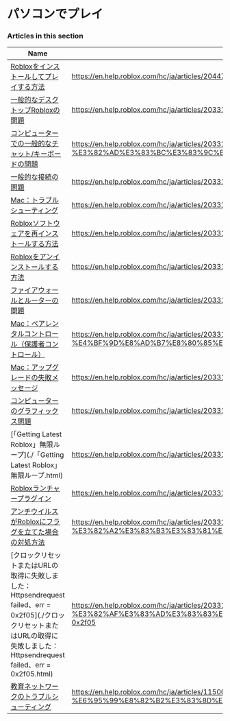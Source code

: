 # パソコンでプレイ  
### Articles in this section
Name|URL
-|-
[Robloxをインストールしてプレイする方法](./Robloxをインストールしてプレイする方法.html) |https://en.help.roblox.com/hc/ja/articles/204473560-Roblox%E3%82%92%E3%82%A4%E3%83%B3%E3%82%B9%E3%83%88%E3%83%BC%E3%83%AB%E3%81%97%E3%81%A6%E3%83%97%E3%83%AC%E3%82%A4%E3%81%99%E3%82%8B%E6%96%B9%E6%B3%95
[一般的なデスクトップRobloxの問題](./一般的なデスクトップRobloxの問題.html) |https://en.help.roblox.com/hc/ja/articles/203312870-%E4%B8%80%E8%88%AC%E7%9A%84%E3%81%AA%E3%83%87%E3%82%B9%E3%82%AF%E3%83%88%E3%83%83%E3%83%97Roblox%E3%81%AE%E5%95%8F%E9%A1%8C
[コンピューターでの一般的なチャット/キーボードの問題](./コンピューターでの一般的なチャット-キーボードの問題.html) |https://en.help.roblox.com/hc/ja/articles/203313040-%E3%82%B3%E3%83%B3%E3%83%94%E3%83%A5%E3%83%BC%E3%82%BF%E3%83%BC%E3%81%A7%E3%81%AE%E4%B8%80%E8%88%AC%E7%9A%84%E3%81%AA%E3%83%81%E3%83%A3%E3%83%83%E3%83%88-%E3%82%AD%E3%83%BC%E3%83%9C%E3%83%BC%E3%83%89%E3%81%AE%E5%95%8F%E9%A1%8C
[一般的な接続の問題](./一般的な接続の問題.html) |https://en.help.roblox.com/hc/ja/articles/203312880-%E4%B8%80%E8%88%AC%E7%9A%84%E3%81%AA%E6%8E%A5%E7%B6%9A%E3%81%AE%E5%95%8F%E9%A1%8C
[Mac：トラブルシューティング](./Mac：トラブルシューティング.html) |https://en.help.roblox.com/hc/ja/articles/203312990-Mac-%E3%83%88%E3%83%A9%E3%83%96%E3%83%AB%E3%82%B7%E3%83%A5%E3%83%BC%E3%83%86%E3%82%A3%E3%83%B3%E3%82%B0
[Robloxソフトウェアを再インストールする方法](./Robloxソフトウェアを再インストールする方法.html) |https://en.help.roblox.com/hc/ja/articles/203312910-Roblox%E3%82%BD%E3%83%95%E3%83%88%E3%82%A6%E3%82%A7%E3%82%A2%E3%82%92%E5%86%8D%E3%82%A4%E3%83%B3%E3%82%B9%E3%83%88%E3%83%BC%E3%83%AB%E3%81%99%E3%82%8B%E6%96%B9%E6%B3%95
[Robloxをアンインストールする方法](./Robloxをアンインストールする方法.html) |https://en.help.roblox.com/hc/ja/articles/203312980-Roblox%E3%82%92%E3%82%A2%E3%83%B3%E3%82%A4%E3%83%B3%E3%82%B9%E3%83%88%E3%83%BC%E3%83%AB%E3%81%99%E3%82%8B%E6%96%B9%E6%B3%95
[ファイアウォールとルーターの問題](./ファイアウォールとルーターの問題.html) |https://en.help.roblox.com/hc/ja/articles/203312840-%E3%83%95%E3%82%A1%E3%82%A4%E3%82%A2%E3%82%A6%E3%82%A9%E3%83%BC%E3%83%AB%E3%81%A8%E3%83%AB%E3%83%BC%E3%82%BF%E3%83%BC%E3%81%AE%E5%95%8F%E9%A1%8C
[Mac：ペアレンタルコントロール（保護者コントロール）](./Mac：ペアレンタルコントロール（保護者コントロール）.html) |https://en.help.roblox.com/hc/ja/articles/203313010-Mac-%E3%83%9A%E3%82%A2%E3%83%AC%E3%83%B3%E3%82%BF%E3%83%AB%E3%82%B3%E3%83%B3%E3%83%88%E3%83%AD%E3%83%BC%E3%83%AB-%E4%BF%9D%E8%AD%B7%E8%80%85%E3%82%B3%E3%83%B3%E3%83%88%E3%83%AD%E3%83%BC%E3%83%AB
[Mac：アップグレードの失敗メッセージ](./Mac：アップグレードの失敗メッセージ.html) |https://en.help.roblox.com/hc/ja/articles/203313000-Mac-%E3%82%A2%E3%83%83%E3%83%97%E3%82%B0%E3%83%AC%E3%83%BC%E3%83%89%E3%81%AE%E5%A4%B1%E6%95%97%E3%83%A1%E3%83%83%E3%82%BB%E3%83%BC%E3%82%B8
[コンピューターのグラフィックス問題](./コンピューターのグラフィックス問題.html) |https://en.help.roblox.com/hc/ja/articles/203312790-%E3%82%B3%E3%83%B3%E3%83%94%E3%83%A5%E3%83%BC%E3%82%BF%E3%83%BC%E3%81%AE%E3%82%B0%E3%83%A9%E3%83%95%E3%82%A3%E3%83%83%E3%82%AF%E3%82%B9%E5%95%8F%E9%A1%8C
[「Getting Latest Roblox」無限ループ](./「Getting Latest Roblox」無限ループ.html) |https://en.help.roblox.com/hc/ja/articles/203312940--Getting-Latest-Roblox-%E7%84%A1%E9%99%90%E3%83%AB%E3%83%BC%E3%83%97
[Robloxランチャープラグイン](./Robloxランチャープラグイン.html) |https://en.help.roblox.com/hc/ja/articles/203313020-Roblox%E3%83%A9%E3%83%B3%E3%83%81%E3%83%A3%E3%83%BC%E3%83%97%E3%83%A9%E3%82%B0%E3%82%A4%E3%83%B3
[アンチウイルスがRobloxにフラグを立てた場合の対処方法](./アンチウイルスがRobloxにフラグを立てた場合の対処方法.html) |https://en.help.roblox.com/hc/ja/articles/203313030-%E3%82%A2%E3%83%B3%E3%83%81%E3%82%A6%E3%82%A4%E3%83%AB%E3%82%B9%E3%81%8CRoblox%E3%81%AB%E3%83%95%E3%83%A9%E3%82%B0%E3%82%92%E7%AB%8B%E3%81%A6%E3%81%9F%E5%A0%B4%E5%90%88%E3%81%AE%E5%AF%BE%E5%87%A6%E6%96%B9%E6%B3%95
[クロックリセットまたはURLの取得に失敗しました：Httpsendrequest failed、err = 0x2f05](./クロックリセットまたはURLの取得に失敗しました：Httpsendrequest failed、err = 0x2f05.html) |https://en.help.roblox.com/hc/ja/articles/203312830-%E3%82%AF%E3%83%AD%E3%83%83%E3%82%AF%E3%83%AA%E3%82%BB%E3%83%83%E3%83%88%E3%81%BE%E3%81%9F%E3%81%AFURL%E3%81%AE%E5%8F%96%E5%BE%97%E3%81%AB%E5%A4%B1%E6%95%97%E3%81%97%E3%81%BE%E3%81%97%E3%81%9F-Httpsendrequest-failed-err-0x2f05
[教育ネットワークのトラブルシューティング](./教育ネットワークのトラブルシューティング.html) |https://en.help.roblox.com/hc/ja/articles/115005744663-%E6%95%99%E8%82%B2%E3%83%8D%E3%83%83%E3%83%88%E3%83%AF%E3%83%BC%E3%82%AF%E3%81%AE%E3%83%88%E3%83%A9%E3%83%96%E3%83%AB%E3%82%B7%E3%83%A5%E3%83%BC%E3%83%86%E3%82%A3%E3%83%B3%E3%82%B0